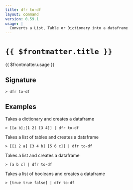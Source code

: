 ```yaml
---
title: dfr to-df
layout: command
version: 0.59.1
usage: |
  Converts a List, Table or Dictionary into a dataframe
---
```


# `{{ $frontmatter.title }}`

<div style='white-space: pre-wrap;'>{{ $frontmatter.usage }}</div>

## Signature

`> dfr to-df `

## Examples

Takes a dictionary and creates a dataframe

```shell
> [[a b];[1 2] [3 4]] | dfr to-df
```

Takes a list of tables and creates a dataframe

```shell
> [[1 2 a] [3 4 b] [5 6 c]] | dfr to-df
```

Takes a list and creates a dataframe

```shell
> [a b c] | dfr to-df
```

Takes a list of booleans and creates a dataframe

```shell
> [true true false] | dfr to-df
```
